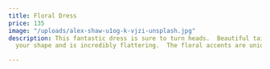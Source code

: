 ```yaml
---
title: Floral Dress
price: 135
image: "/uploads/alex-shaw-u1og-k-vjzi-unsplash.jpg"
description: This fantastic dress is sure to turn heads.  Beautiful tailoring accents
  your shape and is incredibly flattering.  The floral accents are unique and eye-catching.

---
```

